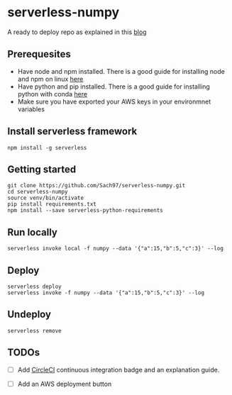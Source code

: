 # serverless-numpy
A ready to deploy repo as explained in this [blog](https://serverless.com/blog/serverless-python-packaging/)

## Prerequesites

- Have node and npm installed. There is a good guide for installing node and npm on linux [here](https://github.com/creationix/nvm)
- Have python and pip installed. There is a good guide for installing python with conda [here](https://conda.io/docs/user-guide/install/linux.html)
- Make sure you have exported your AWS keys in your environmnet variables

## Install serverless framework

```
npm install -g serverless
```

## Getting started
```
git clone https://github.com/Sach97/serverless-numpy.git
cd serverless-numpy
source venv/bin/activate
pip install requirements.txt
npm install --save serverless-python-requirements
```

## Run locally

```
serverless invoke local -f numpy --data '{"a":15,"b":5,"c":3}' --log
```

## Deploy

```
serverless deploy
serverless invoke -f numpy --data '{"a":15,"b":5,"c":3}' --log
```

## Undeploy

```
serverless remove
```

## TODOs

- [ ] Add [CircleCI](https://serverless.com/blog/ci-cd-workflow-serverless-apps-with-circleci/) continuous integration badge and an explanation guide. 
- [ ] Add an AWS deployment button


